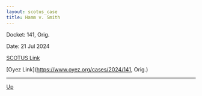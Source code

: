 ```yaml
---
layout: scotus_case
title: Hamm v. Smith
---
```


Docket: 141, Orig.

Date: 21 Jul 2024

[SCOTUS Link](https://www.supremecourt.gov/opinions/23pdf/602us1r47_c07d.pdf)

[Oyez Link](https://www.oyez.org/cases/2024/141, Orig.)

---

[Up](./README.md)